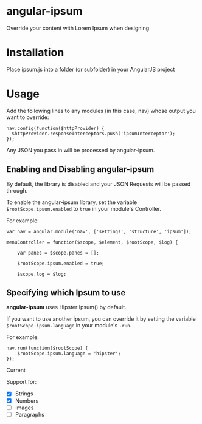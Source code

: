 angular-ipsum
=============

Override your content with Lorem Ipsum when designing


# Installation

Place ipsum.js into a folder (or subfolder) in your AngularJS project


# Usage

Add the following lines to any modules (in this case, nav) whose output you want to override:

```
nav.config(function($httpProvider) {
  $httpProvider.responseInterceptors.push('ipsumInterceptor');
});
```

Any JSON you pass in will be processed by angular-ipsum.

## Enabling and Disabling angular-ipsum

By default, the library is disabled and your JSON Requests will be passed through.

To enable the angular-ipsum library, set the variable `$rootScope.ipsum.enabled` to `true` in your module's Controller.

For example:

```
var nav = angular.module('nav', ['settings', 'structure', 'ipsum']);

menuController = function($scope, $element, $rootScope, $log) {

    var panes = $scope.panes = [];

    $rootScope.ipsum.enabled = true;

    $scope.log = $log;
```


## Specifying which Ipsum to use

**angular-ipsum** uses Hipster Ipsum() by default.

If you want to use another ipsum, you can override it by setting the variable `$rootScope.ipsum.language` in your module's `.run`. 

For example:
```
nav.run(function($rootScope) {
    $rootScope.ipsum.language = 'hipster';
});
```

Current 

Support for:
- [x] Strings
- [x] Numbers
- [ ] Images
- [ ] Paragraphs
